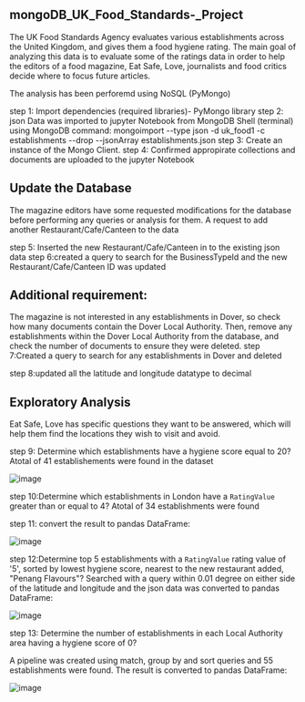 
mongoDB_UK_Food_Standards-_Project
--------------------------
The UK Food Standards Agency evaluates various establishments across the United Kingdom, and gives them a food hygiene rating. The main goal of analyzing this data is 
 to evaluate some of the ratings data in order to help  the editors of a food magazine, Eat Safe, Love, journalists and food critics decide where to focus future articles.
 
 The analysis has been perforemd using NoSQL (PyMongo)
 
 step 1: Import dependencies (required libraries)- PyMongo library
 step 2: json Data was imported to jupyter Notebook from MongoDB Shell (terminal) using MongoDB command:
 mongoimport --type json -d uk_food1 -c establishments --drop --jsonArray establishments.json
 step 3: Create an instance of the Mongo Client.
 step 4: Confirmed appropirate collections and documents are uploaded to the jupyter Notebook
 
Update the Database
-------------------
The magazine editors have some requested modifications for the database before  performing any queries or analysis for them.
A request to add another Restaurant/Cafe/Canteen to the data

step 5: 
Inserted the new Restaurant/Cafe/Canteen in to the existing json data
step 6:created a query to search for the  BusinessTypeId and the new Restaurant/Cafe/Canteen ID was updated  
## Additional requirement:
The magazine is not interested in any establishments in Dover, so check how many documents contain the Dover Local Authority.
Then, remove any establishments within the Dover Local Authority from the database, and check the number of documents to ensure they were deleted.
step 7:Created a query to search for any establishments in Dover and deleted

step 8:updated all the latitude and longitude datatype to decimal

Exploratory Analysis
---------------------------
Eat Safe, Love has specific questions they want  to be answered, which will help them find the locations they wish to visit and avoid.

step 9: Determine which establishments have a hygiene score equal to 20?
Atotal of 41 establishements were found in the dataset

![image](https://user-images.githubusercontent.com/118146659/227392554-f72f3b3b-5fec-4b23-aabd-8fee02f13128.png)

step 10:Determine which establishments in London have a `RatingValue` greater than or equal to 4?
Atotal of 34 establishments were found

step 11: convert the result to pandas DataFrame:

![image](https://user-images.githubusercontent.com/118146659/227393057-651af254-202a-49e2-80ad-e6bc89ffae94.png)

step 12:Determine top 5 establishments with a `RatingValue` rating value of '5', sorted by lowest hygiene score, nearest to the new restaurant added, "Penang Flavours"?
Searched with a query within 0.01 degree on either side of the latitude and longitude and the json data was converted to pandas DataFrame:

![image](https://user-images.githubusercontent.com/118146659/227599336-1fe044d2-9838-4f02-965e-8d144e289195.png)

step 13: Determine the number of  establishments in each Local Authority area having a hygiene score of 0?

A pipeline was created using match, group by and sort queries and 55 establishments were found. The result is converted to pandas DataFrame:


![image](https://user-images.githubusercontent.com/118146659/227600050-8090c955-4057-43bf-8abf-f5175f38ece0.png)






 
 
 
 

